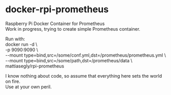 # docker-rpi-prometheus
Raspberry Pi Docker Container for Prometheus<BR>
Work in progress, trying to create simple Prometheus container.

Run with:<BR>
docker run -d \\\
-p 9090:9090 \\\
--mount type=bind,src=/some/conf.yml,dst=/prometheus/prometheus.yml \\\
--mount type=bind,src=/some/path,dst=/prometheus/data \\\
mattiasegly/rpi-prometheus

I know nothing about code, so assume that everything here sets the world on fire.<BR>
Use at your own peril.
